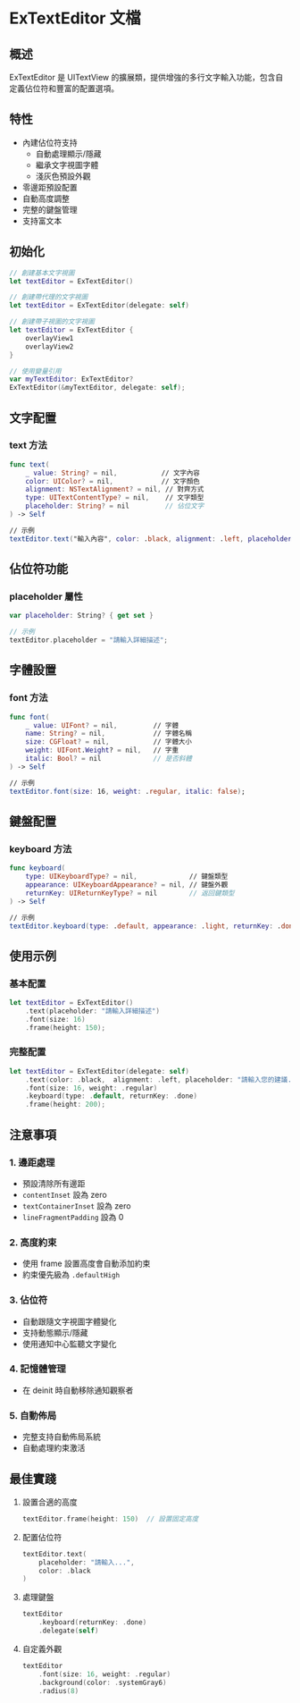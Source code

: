 # ExTextEditor 文檔

## 概述
ExTextEditor 是 UITextView 的擴展類，提供增強的多行文字輸入功能，包含自定義佔位符和豐富的配置選項。

## 特性
- 內建佔位符支持
    - 自動處理顯示/隱藏
    - 繼承文字視圖字體
    - 淺灰色預設外觀
- 零邊距預設配置
- 自動高度調整
- 完整的鍵盤管理
- 支持富文本

## 初始化
```swift
// 創建基本文字視圖
let textEditor = ExTextEditor()

// 創建帶代理的文字視圖
let textEditor = ExTextEditor(delegate: self)

// 創建帶子視圖的文字視圖
let textEditor = ExTextEditor {
    overlayView1
    overlayView2
}

// 使用變量引用
var myTextEditor: ExTextEditor?
ExTextEditor(&myTextEditor, delegate: self);
```

## 文字配置

### text 方法
```swift
func text(
    _ value: String? = nil,           // 文字內容
    color: UIColor? = nil,            // 文字顏色
    alignment: NSTextAlignment? = nil, // 對齊方式
    type: UITextContentType? = nil,    // 文字類型
    placeholder: String? = nil         // 佔位文字
) -> Self

// 示例
textEditor.text("輸入內容", color: .black, alignment: .left, placeholder: "請輸入...");
```

## 佔位符功能

### placeholder 屬性
```swift
var placeholder: String? { get set }

// 示例
textEditor.placeholder = "請輸入詳細描述";
```

## 字體設置

### font 方法
```swift
func font(
    _ value: UIFont? = nil,         // 字體
    name: String? = nil,            // 字體名稱
    size: CGFloat? = nil,           // 字體大小
    weight: UIFont.Weight? = nil,   // 字重
    italic: Bool? = nil             // 是否斜體
) -> Self

// 示例
textEditor.font(size: 16, weight: .regular, italic: false);
```

## 鍵盤配置

### keyboard 方法
```swift
func keyboard(
    type: UIKeyboardType? = nil,             // 鍵盤類型
    appearance: UIKeyboardAppearance? = nil, // 鍵盤外觀
    returnKey: UIReturnKeyType? = nil        // 返回鍵類型
) -> Self

// 示例
textEditor.keyboard(type: .default, appearance: .light, returnKey: .done);
```

## 使用示例

### 基本配置
```swift
let textEditor = ExTextEditor()
    .text(placeholder: "請輸入詳細描述")
    .font(size: 16)
    .frame(height: 150);
```

### 完整配置
```swift
let textEditor = ExTextEditor(delegate: self)
    .text(color: .black,  alignment: .left, placeholder: "請輸入您的建議...")
    .font(size: 16, weight: .regular)
    .keyboard(type: .default, returnKey: .done)
    .frame(height: 200);
```

## 注意事項

### 1. 邊距處理
- 預設清除所有邊距
- `contentInset` 設為 zero
- `textContainerInset` 設為 zero
- `lineFragmentPadding` 設為 0

### 2. 高度約束
- 使用 frame 設置高度會自動添加約束
- 約束優先級為 `.defaultHigh`

### 3. 佔位符
- 自動跟隨文字視圖字體變化
- 支持動態顯示/隱藏
- 使用通知中心監聽文字變化

### 4. 記憶體管理
- 在 deinit 時自動移除通知觀察者

### 5. 自動佈局
- 完整支持自動佈局系統
- 自動處理約束激活

## 最佳實踐

1. 設置合適的高度
   ```swift
   textEditor.frame(height: 150)  // 設置固定高度
   ```
2. 配置佔位符
   ```swift
   textEditor.text(
       placeholder: "請輸入...",
       color: .black
   )
   ```
3. 處理鍵盤
   ```swift
   textEditor
       .keyboard(returnKey: .done)
       .delegate(self)
   ```
4. 自定義外觀
   ```swift
   textEditor
       .font(size: 16, weight: .regular)
       .background(color: .systemGray6)
       .radius(8)
   ```
